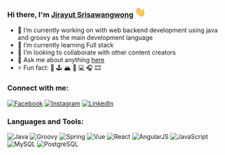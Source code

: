 ### Hi there, I'm [Jirayut Srisawangwong](https://jirayutcc.github.io) <img src="https://raw.githubusercontent.com/ABSphreak/ABSphreak/master/gifs/Hi.gif" width="25px">

- 🔭 I’m currently working on with web backend development using java and groovy as the main development language
- 🌱 I’m currently learning Full stack
- 👯 I’m looking to collaborate with other content creators
- 💬 Ask me about anything [here](https://github.com/jirayutcc/jirayutcc/issues)
- ⚡ Fun fact: 🐶 🕹️ 🏔️ 📸 💻 🎧 🎞️

### Connect with me:
[![Facebook](https://img.shields.io/badge/-Facebook-090909?style=for-the-badge&logo=Facebook&logoColor=1195F5)](https://www.facebook.com/jirayutcc)
[![Instagram](https://img.shields.io/badge/-Instagram-090909?style=for-the-badge&logo=instagram&logoColor=B4068E)](https://www.instagram.com/farmhouse.fh)
[![LinkedIn](https://img.shields.io/badge/-LinkedIn-090909?style=for-the-badge&logo=linkedin&logoColor=007BB6)](https://www.linkedin.com/in/jirayutcc)

### Languages and Tools:
![Java](https://img.shields.io/badge/-Java-090909?style=for-the-badge&logo=java&logoColor=white)
![Groovy](https://img.shields.io/badge/-Groovy-090909?style=for-the-badge&logo=apache-groovy&logoColor=4298B8)
![Spring](https://img.shields.io/badge/-Spring-090909?style=for-the-badge&logo=spring&logoColor=6DB33F)
![Vue](https://img.shields.io/badge/-Vue-090909?style=for-the-badge&logo=vue.js&logoColor=4FC08D)
![React](https://img.shields.io/badge/-React-090909?style=for-the-badge&logo=react&logoColor=61DAFB)
![AngularJS](https://img.shields.io/badge/-AngularJS-090909?style=for-the-badge&logo=angularjs&logoColor=E23237)
![JavaScript](https://img.shields.io/badge/-JavaScript-090909?style=for-the-badge&logo=JavaScript&logoColor=E9D54D)
![MySQL](https://img.shields.io/badge/-MySQL-090909?style=for-the-badge&logo=mysql&logoColor=00648B)
![PostgreSQL](https://img.shields.io/badge/-PostgreSQL-090909?style=for-the-badge&logo=postgresql&logoColor=316192)
<!-- ![Bootstrap](https://img.shields.io/badge/-Bootstrap-090909?style=for-the-badge&logo=Bootstrap&logoColor=563D7C)
![jQuery](https://img.shields.io/badge/-jQuery-090909?style=for-the-badge&logo=jQuery&logoColor=0769AD)
![Hibernate](https://img.shields.io/badge/-Hibernate-090909?style=for-the-badge&logo=hibernate&logoColor=59666C)
![VSCode](https://img.shields.io/badge/-VSCode-090909?style=for-the-badge&logo=visual-studio-code&logoColor=007ACC)
![EclipseIDE](https://img.shields.io/badge/-EclipseIDE-090909?style=for-the-badge&logo=Eclipse-IDE&logoColor=2C2255)
![IntelliJIDEA](https://img.shields.io/badge/-IntelliJIDEA-090909?style=for-the-badge&logo=IntelliJ-IDEA&logoColor=4D4D4D)
![Postman](https://img.shields.io/badge/-Postman-090909?style=for-the-badge&logo=postman&logoColor=FF6C37)
![Gitlab](https://img.shields.io/badge/-Gitlab-090909?style=for-the-badge&logo=gitlab&logoColor=FCA121) -->
